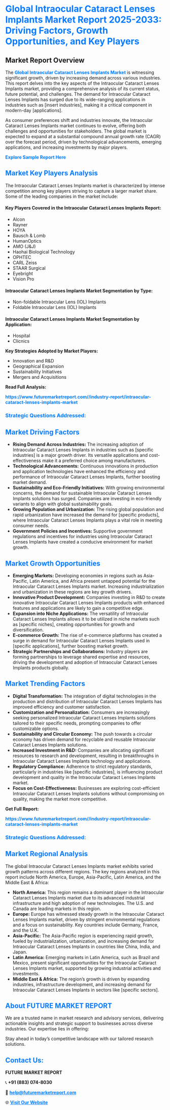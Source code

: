 <h1 style="color: #007BFF;">Global Intraocular Cataract Lenses Implants Market Report 2025-2033: Driving Factors, Growth Opportunities, and Key Players</h1>

<section id="overview">
<h2>Market Report Overview</h2>
<p>The <a href="https://www.futuremarketreport.com//industry-report/intraocular-cataract-lenses-implants-market" style="color: #007BFF; text-decoration: none;"><strong>Global Intraocular Cataract Lenses Implants Market</strong></a> is witnessing significant growth, driven by increasing demand across various industries. This report delves into the key aspects of the Intraocular Cataract Lenses Implants market, providing a comprehensive analysis of its current status, future potential, and challenges. The demand for Intraocular Cataract Lenses Implants has surged due to its wide-ranging applications in industries such as [insert industries], making it a critical component in modern-day [applications].</p>
<p>As consumer preferences shift and industries innovate, the Intraocular Cataract Lenses Implants market continues to evolve, offering both challenges and opportunities for stakeholders. The global market is expected to expand at a substantial compound annual growth rate (CAGR) over the forecast period, driven by technological advancements, emerging applications, and increasing investments by major players.</p>
</section>

<section id="overview">
<p><a href="https://www.futuremarketreport.com//request-sample/reportId=78742" style="color: #007BFF; text-decoration: none;"><strong>Explore Sample Report Here</strong></a></p>
</section>

<section id="key-players">
<h2 style="color: #007BFF;">Market Key Players Analysis</h2>
<p>The Intraocular Cataract Lenses Implants market is characterized by intense competition among key players striving to capture a larger market share. Some of the leading companies in the market include:</p>
<h4>Key Players Covered in the Intraocular Cataract Lenses Implants Report:</h4>
<ul><li>Alcon</li><li>Rayner</li><li>HOYA</li><li>Bausch &amp; Lomb</li><li>HumanOptics</li><li>AMO (J&amp;J)</li><li>Haohai Biological Technology</li><li>OPHTEC</li><li>CARL Zeiss</li><li>STAAR Surgical</li><li>Eyebright</li><li>Vision Pro</li></ul>
<h4>Intraocular Cataract Lenses Implants Market Segmentation by Type:</h4>
<ul><li>Non-foldable Intraocular Lens (IOL) Implants</li><li>Foldable Intraocular Lens (IOL) Implants</li></ul>

<h4>Intraocular Cataract Lenses Implants Market Segmentation by Application:</h4>
<ul><li>Hospital</li><li>Clicnics</li></ul>
<p><strong>Key Strategies Adopted by Market Players:</strong></p>
<ul>
<li>Innovation and R&D</li>
<li>Geographical Expansion</li>
<li>Sustainability Initiatives</li>
<li>Mergers and Acquisitions</li>
</ul>
</section>

<section>
<p><strong>Read Full Analysis: </strong></p><a href="https://www.futuremarketreport.com//industry-report/intraocular-cataract-lenses-implants-market" style="color: #007BFF; text-decoration: none;"><strong>https://www.futuremarketreport.com//industry-report/intraocular-cataract-lenses-implants-market</strong></a>
<h3 style="color: #007BFF;">Strategic Questions Addressed:</h3>
</section>

<section id="driving-factors">
<h2 style="color: #007BFF;">Market Driving Factors</h2>
<ul>
<li><strong>Rising Demand Across Industries:</strong> The increasing adoption of Intraocular Cataract Lenses Implants in industries such as [specific industries] is a major growth driver. Its versatile applications and cost-effectiveness make it a preferred choice among manufacturers.</li>
<li><strong>Technological Advancements:</strong> Continuous innovations in production and application technologies have enhanced the efficiency and performance of Intraocular Cataract Lenses Implants, further boosting market demand.</li>
<li><strong>Sustainability and Eco-Friendly Initiatives:</strong> With growing environmental concerns, the demand for sustainable Intraocular Cataract Lenses Implants solutions has surged. Companies are investing in eco-friendly variants to align with global sustainability goals.</li>
<li><strong>Growing Population and Urbanization:</strong> The rising global population and rapid urbanization have increased the demand for [specific products], where Intraocular Cataract Lenses Implants plays a vital role in meeting consumer needs.</li>
<li><strong>Government Policies and Incentives:</strong> Supportive government regulations and incentives for industries using Intraocular Cataract Lenses Implants have created a conducive environment for market growth.</li>
</ul>
</section>

<section id="growth-opportunities">
<h2 style="color: #007BFF;">Market Growth Opportunities</h2>
<ul>
<li><strong>Emerging Markets:</strong> Developing economies in regions such as Asia-Pacific, Latin America, and Africa present untapped potential for the Intraocular Cataract Lenses Implants market. Increasing industrialization and urbanization in these regions are key growth drivers.</li>
<li><strong>Innovative Product Development:</strong> Companies investing in R&D to create innovative Intraocular Cataract Lenses Implants products with enhanced features and applications are likely to gain a competitive edge.</li>
<li><strong>Expansion into Niche Applications:</strong> The versatility of Intraocular Cataract Lenses Implants allows it to be utilized in niche markets such as [specific niches], creating opportunities for growth and diversification.</li>
<li><strong>E-commerce Growth:</strong> The rise of e-commerce platforms has created a surge in demand for Intraocular Cataract Lenses Implants used in [specific applications], further boosting market growth.</li>
<li><strong>Strategic Partnerships and Collaborations:</strong> Industry players are forming partnerships to leverage shared expertise and resources, driving the development and adoption of Intraocular Cataract Lenses Implants products globally.</li>
</ul>
</section>

<section id="trending-factors">
<h2 style="color: #007BFF;">Market Trending Factors</h2>
<ul>
<li><strong>Digital Transformation:</strong> The integration of digital technologies in the production and distribution of Intraocular Cataract Lenses Implants has improved efficiency and customer satisfaction.</li>
<li><strong>Customization and Personalization:</strong> Consumers are increasingly seeking personalized Intraocular Cataract Lenses Implants solutions tailored to their specific needs, prompting companies to offer customizable options.</li>
<li><strong>Sustainability and Circular Economy:</strong> The push towards a circular economy has driven demand for recyclable and reusable Intraocular Cataract Lenses Implants solutions.</li>
<li><strong>Increased Investment in R&D:</strong> Companies are allocating significant resources to research and development, resulting in breakthroughs in Intraocular Cataract Lenses Implants technology and applications.</li>
<li><strong>Regulatory Compliance:</strong> Adherence to strict regulatory standards, particularly in industries like [specific industries], is influencing product development and quality in the Intraocular Cataract Lenses Implants market.</li>
<li><strong>Focus on Cost-Effectiveness:</strong> Businesses are exploring cost-efficient Intraocular Cataract Lenses Implants solutions without compromising on quality, making the market more competitive.</li>
</ul>
</section>

<section>
<p><strong>Get Full Report: </strong></p><a href="https://www.futuremarketreport.com//industry-report/intraocular-cataract-lenses-implants-market" style="color: #007BFF; text-decoration: none;"><strong>https://www.futuremarketreport.com//industry-report/intraocular-cataract-lenses-implants-market</strong></a>
<h3 style="color: #007BFF;">Strategic Questions Addressed:</h3>
</section>


<section id="regional-analysis">
<h2 style="color: #007BFF;">Market Regional Analysis</h2>
<p>The global Intraocular Cataract Lenses Implants market exhibits varied growth patterns across different regions. The key regions analyzed in this report include North America, Europe, Asia-Pacific, Latin America, and the Middle East & Africa:</p>
<ul>
<li><strong>North America:</strong> This region remains a dominant player in the Intraocular Cataract Lenses Implants market due to its advanced industrial infrastructure and high adoption of new technologies. The U.S. and Canada are leading markets in this region.</li>
<li><strong>Europe:</strong> Europe has witnessed steady growth in the Intraocular Cataract Lenses Implants market, driven by stringent environmental regulations and a focus on sustainability. Key countries include Germany, France, and the U.K.</li>
<li><strong>Asia-Pacific:</strong> The Asia-Pacific region is experiencing rapid growth, fueled by industrialization, urbanization, and increasing demand for Intraocular Cataract Lenses Implants in countries like China, India, and Japan.</li>
<li><strong>Latin America:</strong> Emerging markets in Latin America, such as Brazil and Mexico, present significant opportunities for the Intraocular Cataract Lenses Implants market, supported by growing industrial activities and investments.</li>
<li><strong>Middle East & Africa:</strong> The region’s growth is driven by expanding industries, infrastructure development, and increasing demand for Intraocular Cataract Lenses Implants in sectors like [specific sectors].</li>
</ul>
</section>

<footer>
<h2 style="color: #007BFF;">About FUTURE MARKET REPORT</h2>
<p>We are a trusted name in market research and advisory services, delivering actionable insights and strategic support to businesses across diverse industries. Our expertise lies in offering:</p>

<p>Stay ahead in today’s competitive landscape with our tailored research solutions.</p>

<h2 style="color: #007BFF;">Contact Us:</h2>
<p><strong>FUTURE MARKET REPORT</strong></p>
<p>📞 <strong>+91 (883) 074-8030</strong></p>
<p>📧 <strong><a href="mailto:help@futuremarketreport.com" style="color: #007BFF;">help@futuremarketreport.com</a></strong></p>
<p>🌐 <strong><a href="https://www.futuremarketreport.com/" style="color: #007BFF;">Visit Our Website</a></strong></p>
</footer>